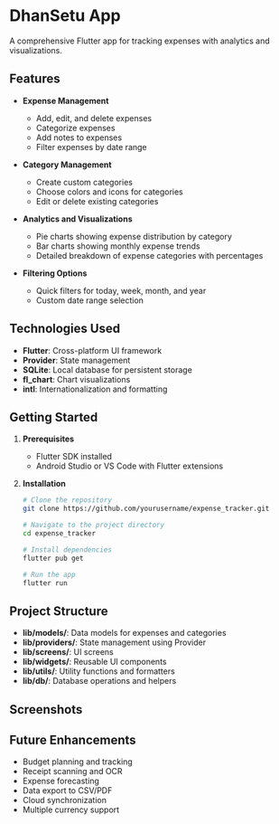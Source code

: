 # DhanSetu App

A comprehensive Flutter app for tracking expenses with analytics and visualizations.

## Features

- **Expense Management**
  - Add, edit, and delete expenses
  - Categorize expenses
  - Add notes to expenses
  - Filter expenses by date range

- **Category Management**
  - Create custom categories
  - Choose colors and icons for categories
  - Edit or delete existing categories

- **Analytics and Visualizations**
  - Pie charts showing expense distribution by category
  - Bar charts showing monthly expense trends
  - Detailed breakdown of expense categories with percentages

- **Filtering Options**
  - Quick filters for today, week, month, and year
  - Custom date range selection

## Technologies Used

- **Flutter**: Cross-platform UI framework
- **Provider**: State management
- **SQLite**: Local database for persistent storage
- **fl_chart**: Chart visualizations
- **intl**: Internationalization and formatting

## Getting Started

1. **Prerequisites**
   - Flutter SDK installed
   - Android Studio or VS Code with Flutter extensions

2. **Installation**
   ```bash
   # Clone the repository
   git clone https://github.com/yourusername/expense_tracker.git

   # Navigate to the project directory
   cd expense_tracker

   # Install dependencies
   flutter pub get

   # Run the app
   flutter run
   ```

## Project Structure

- **lib/models/**: Data models for expenses and categories
- **lib/providers/**: State management using Provider
- **lib/screens/**: UI screens
- **lib/widgets/**: Reusable UI components
- **lib/utils/**: Utility functions and formatters
- **lib/db/**: Database operations and helpers

## Screenshots



## Future Enhancements

- Budget planning and tracking
- Receipt scanning and OCR
- Expense forecasting
- Data export to CSV/PDF
- Cloud synchronization
- Multiple currency support

